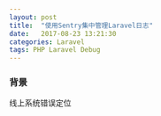 ```yaml
---
layout: post
title:  "使用Sentry集中管理Laravel日志"
date:   2017-08-23 13:21:30
categories: Laravel
tags: PHP Laravel Debug
---
```


### 背景
线上系统错误定位
